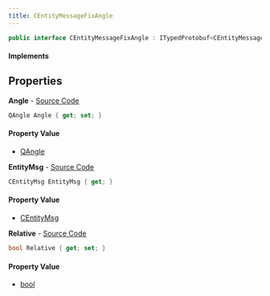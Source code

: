 ```yaml
---
title: CEntityMessageFixAngle
---
```


```csharp
public interface CEntityMessageFixAngle : ITypedProtobuf<CEntityMessageFixAngle>, INativeHandle
```

#### Implements

## Properties

**Angle** - [Source Code](https://github.com/swiftly-solution/swiftlys2/blob/master/managed/src/SwiftlyS2.Generated/Protobufs/Interfaces/CEntityMessageFixAngle.cs#L16)

```csharp
QAngle Angle { get; set; }
```

#### Property Value

- [QAngle](/docs/api/shared/natives/qangle)

**EntityMsg** - [Source Code](https://github.com/swiftly-solution/swiftlys2/blob/master/managed/src/SwiftlyS2.Generated/Protobufs/Interfaces/CEntityMessageFixAngle.cs#L19)

```csharp
CEntityMsg EntityMsg { get; }
```

#### Property Value

- [CEntityMsg](/docs/api/shared/protobufdefinitions/centitymsg)

**Relative** - [Source Code](https://github.com/swiftly-solution/swiftlys2/blob/master/managed/src/SwiftlyS2.Generated/Protobufs/Interfaces/CEntityMessageFixAngle.cs#L13)

```csharp
bool Relative { get; set; }
```

#### Property Value

- [bool](https://learn.microsoft.com/dotnet/api/system.boolean)

